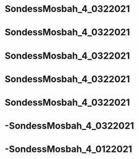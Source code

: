 # SondessMosbah_4_0322021
# SondessMosbah_4_0322021
# SondessMosbah_4_0322021
# SondessMosbah_4_0322021
# SondessMosbah_4_0322021
# -SondessMosbah_4_0322021
# -SondessMosbah_4_0122021
